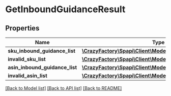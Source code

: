 # GetInboundGuidanceResult

## Properties
Name | Type | Description | Notes
------------ | ------------- | ------------- | -------------
**sku_inbound_guidance_list** | [**\CrazyFactory\Spapi\Client\Model\SKUInboundGuidanceList**](SKUInboundGuidanceList.md) |  | [optional] 
**invalid_sku_list** | [**\CrazyFactory\Spapi\Client\Model\InvalidSKUList**](InvalidSKUList.md) |  | [optional] 
**asin_inbound_guidance_list** | [**\CrazyFactory\Spapi\Client\Model\ASINInboundGuidanceList**](ASINInboundGuidanceList.md) |  | [optional] 
**invalid_asin_list** | [**\CrazyFactory\Spapi\Client\Model\InvalidASINList**](InvalidASINList.md) |  | [optional] 

[[Back to Model list]](../README.md#documentation-for-models) [[Back to API list]](../README.md#documentation-for-api-endpoints) [[Back to README]](../README.md)


